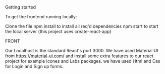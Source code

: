 Getting started


To get the frontend running locally:

Clone the file
npm install to install all req'd dependencies
npm start to start the local server (this project uses create-react-app)



FRONT

Our Localhost is the standard React's port 3000.
We have used Material UI from https://material-ui.com/ and install some extra features to our react project for example Icones and Labs packages.
we have used Html and Css for Login and Sign up forms.


